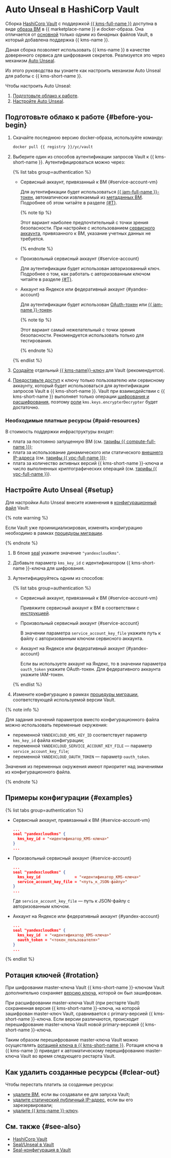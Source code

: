 # Auto Unseal в HashiCorp Vault

Сборка [HashiCorp Vault](https://www.vaultproject.io/) с поддержкой [{{ kms-full-name }}](../index.yaml) доступна в виде [образа ВМ](/marketplace/products/yc/vault-yckms) в {{ marketplace-name }} и docker-образа. Она отличается от [основной](https://hub.docker.com/_/vault) только одним из бинарных файлов Vault, в который добавлена поддержка {{ kms-name }}.

Даная сборка позволяет использовать {{ kms-name }} в качестве доверенного сервиса для шифрования секретов. Реализуется это через механизм [Auto Unseal](https://www.vaultproject.io/docs/concepts/seal#auto-unseal).

Из этого руководства вы узнаете как настроить механизм Auto Unseal для работы с {{ kms-short-name }}.

Чтобы настроить Auto Unseal:
1. [Подготовьте облако к работе](#before-you-begin).
1. [Настройте Auto Unseal](#setup).

## Подготовьте облако к работе {#before-you-begin}

1. Скачайте последнюю версию docker-образа, используйте команду:

   ```bash
   docker pull {{ registry }}/yc/vault
   ```

1. Выберите один из способов аутентификации запросов Vault к {{ kms-short-name }}. Аутентифицироваться можно через:

    {% list tabs group=authentication %}

    - Сервисный аккаунт, привязанный к ВМ {#service-account-vm}

        Для аутентификации будет использоваться [{{ iam-full-name }}-токен](../../iam/concepts/authorization/iam-token.md), автоматически извлекаемый из [метаданных ВМ](../../compute/concepts/vm-metadata.md). Подробнее об этом читайте в разделе [{#T}](../../compute/operations/vm-connect/auth-inside-vm.md).

        {% note tip %}

        Этот вариант наиболее предпочтительный с точки зрения безопасности. При настройке с использованием [сервисного аккаунта](../../iam/concepts/users/service-accounts.md), привязанного к ВМ, указание учетных данных не требуется.

        {% endnote %}

    - Произвольный сервисный аккаунт {#service-account}

        Для аутентификации будет использован авторизованный ключ. Подробнее о том, как работать с авторизованным ключом читайте в разделе [{#T}](../../iam/operations/iam-token/create-for-sa.md#via-cli).

    - Аккаунт на Яндексе или федеративный аккаунт {#yandex-account}

        Для аутентификации будет использован [OAuth-токен](../../iam/concepts/authorization/oauth-token.md) или [{{ iam-name }}-токен](../../iam/concepts/authorization/iam-token.md).

        {% note tip %}

        Этот вариант самый нежелательный с точки зрения безопасности. Рекомендуется использовать только для тестирования.

        {% endnote %}

    {% endlist %}

1. [Создайте](../operations/key.md#create) отдельный [{{ kms-name}}-ключ](../concepts/key.md) для Vault (рекомендуется).
1. [Предоставьте доступ](../../iam/operations/roles/grant.md) к ключу только пользователю или сервисному аккаунту, который будет использоваться для аутентификации запросов Vault в {{ kms-short-name }}. Vault при взаимодействии с {{ kms-short-name }} выполняет только операции [шифрования и расшифрования](../concepts/symmetric-encryption.md), поэтому [роли](../../iam/concepts/access-control/roles.md) `kms.keys.encrypterDecrypter` будет достаточно.


### Необходимые платные ресурсы {#paid-resources}

В стоимость поддержки инфраструктуры входят:
* плата за постоянно запущенную ВМ (см. [тарифы {{ compute-full-name }}](../../compute/pricing.md));
* плата за использование динамического или статического [внешнего IP-адреса](../../vpc/concepts/address.md#public-addresses) (см. [тарифы {{ vpc-full-name }}](../../vpc/pricing.md));
* плата за количество активных версий {{ kms-short-name }}-ключа и число выполненных криптографических операций (см. [тарифы {{ vpc-full-name }}](../../kms/pricing.md)).


## Настройте Auto Unseal {#setup}

Для настройки Auto Unseal внесите изменения в [конфигурационный файл](https://www.vaultproject.io/docs/configuration) Vault:

{% note warning %}

Если Vault уже проинициализирован, изменять конфигурацию необходимо в рамках [процедуры миграции](https://www.vaultproject.io/docs/concepts/seal#seal-migration).

{% endnote %}

1. В блоке [seal](https://www.vaultproject.io/docs/configuration/seal#seal-stanza) укажите значение `"yandexcloudkms"`.
1. Добавьте параметр `kms_key_id` с идентификатором {{ kms-short-name }}-ключа для шифрования.
1. Аутентифицируйтесь одним из способов:

    {% list tabs group=authentication %}

    - Сервисный аккаунт, привязанный к ВМ {#service-account-vm}

      Привяжите сервисный аккаунт к ВМ в соответствии с [инструкцией](../../compute/operations/vm-connect/auth-inside-vm.md).

    - Произвольный сервисный аккаунт {#service-account}

      В значении параметра `service_account_key_file` укажите путь к файлу с авторизованным ключом сервисного аккаунта.

    - Аккаунт на Яндексе или федеративный аккаунт {#yandex-account}

      Если вы используете аккаунт на Яндекс, то в значении параметра `oauth_token` укажите OAuth-токен. Для федеративного аккаунта укажите IAM-токен.

    {% endlist %}

1. Измените конфигурацию в рамках [процедуры миграции](https://www.vaultproject.io/docs/concepts/seal#seal-migration), соответствующей используемой версии Vault.

{% note info %}

Для задания значений параметров вместо конфигурационного файла можно использовать переменные окружения:
* переменной `YANDEXCLOUD_KMS_KEY_ID` соответствует параметр `kms_key_id` файла конфигурации;
* переменной `YANDEXCLOUD_SERVICE_ACCOUNT_KEY_FILE` — параметр `service_account_key_file`;
* переменной `YANDEXCLOUD_OAUTH_TOKEN` — параметр `oauth_token`.

Значения из переменных окружения имеют приоритет над значениями из конфигурационного файла.

{% endnote %}

## Примеры конфигурации {#examples}

{% list tabs group=authentication %}

- Сервисный аккаунт, привязанный к ВМ {#service-account-vm}

    ```json
    ...
    seal "yandexcloudkms" {
      kms_key_id = "<идентификатор_KMS-ключа>"
    }
    ...
    ```

- Произвольный сервисный аккаунт {#service-account}

    ```json
    ...
    seal "yandexcloudkms" {
      kms_key_id               = "<идентификатор_KMS-ключа>"
      service_account_key_file = "<путь_к_JSON-файлу>"
    }
    ...
    ```

    Где `service_account_key_file` — путь к JSON-файлу с авторизованным ключом.

- Аккаунт на Яндексе или федеративный аккаунт {#yandex-account}

    ```json
    ...
    seal "yandexcloudkms" {
      kms_key_id  = "<идентификатор_KMS-ключа>"
      oauth_token = "<токен_пользователя>"
    }
    ...
    ```

{% endlist %}

## Ротация ключей {#rotation}

При шифровании master-ключа Vault {{ kms-short-name }}-ключом Vault дополнительно сохраняет [версию ключа](../concepts/version.md), которой он был зашифрован.

При расшифровании master-ключа Vault (при рестарте Vault) сохраненная версия {{ kms-short-name }}-ключа, на которой зашифрован master-ключ Vault, сравнивается с primary-версией {{ kms-short-name }}-ключа. Если версии различаются, происходит перешифрование master-ключа Vault новой primary-версией {{ kms-short-name }}-ключа.

Таким образом перешифрование master-ключа Vault можно осуществлять [ротацией ключа в {{ kms-short-name }}](../concepts/version.md#rotate-key). Ротация ключа в {{ kms-name }} приведет к автоматическому перешифрованию master-ключа Vault во время следующего рестарта Vault.

## Как удалить созданные ресурсы {#clear-out}

Чтобы перестать платить за созданные ресурсы:
* [удалите ВМ](../../compute/operations/vm-control/vm-delete.md), если вы создавали ее для запуска Vault;
* [удалите статический публичный IP-адрес](../../vpc/operations/address-delete.md), если вы его зарезервировали;
* [удалите {{ kms-name }}-ключ](../../kms/operations/key.md#delete).

## См. также {#see-also}
* [HashiCorp Vault](https://www.vaultproject.io/)
* [Seal/Unseal в Vault](https://www.vaultproject.io/docs/concepts/seal)
* [Seal-конфигурация в Vault](https://www.vaultproject.io/docs/configuration/seal)
